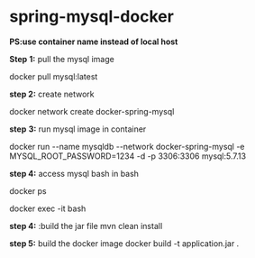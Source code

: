 # spring-mysql-docker

**PS:use container name instead of local host** 

**Step** **1:** pull the mysql image 

docker pull mysql:latest

**step 2:** create network 

docker network create docker-spring-mysql

**step** **3:** run mysql  image in container

docker run --name mysqldb --network docker-spring-mysql -e MYSQL_ROOT_PASSWORD=1234 -d -p 3306:3306 mysql:5.7.13

**step 4:** access mysql bash in bash 

docker ps 

docker exec -it <containerid> bash

**step 4:**  :build the jar file 
mvn clean install


**step 5:** build the docker image 
docker build -t application.jar .
